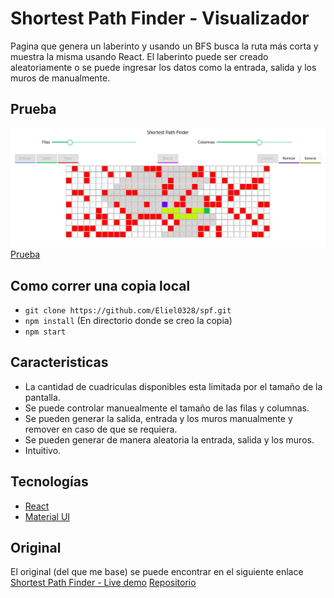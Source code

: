 # Shortest Path Finder - Visualizador

Pagina que genera un laberinto y usando un BFS busca la ruta más corta y muestra la misma usando React. El laberinto puede ser creado aleatoriamente o se puede ingresar los datos como la entrada, salida y los muros de manualmente. 

## Prueba 
![Texto alternativo](/public/Ejemplo.png "Proyecto funcionando")
[Prueba]()

## Como correr una copia local
- `git clone https://github.com/Eliel0328/spf.git`
- `npm install` (En directorio donde se creo la copia)
- `npm start`

## Caracteristicas 
-   La cantidad de cuadriculas disponibles esta limitada por el tamaño de la pantalla.
-   Se puede controlar manuealmente el tamaño de las filas y columnas.
-   Se pueden generar la salida, entrada y los muros manualmente y remover en caso de que se requiera.
-   Se pueden generar de manera aleatoria la entrada, salida y los muros.
-   Intuitivo.

## Tecnologías 
- [React](https://reactjs.org/) 
- [Material UI](https://material-ui.com/es/)

## Original

El original (del que me base) se puede encontrar en el siguiente enlace
[Shortest Path Finder - Live demo](https://sadanandpai.github.io/shortest-path-finder/dist/)
[Repositorio](https://github.com/sadanandpai/shortest-path-finder)
